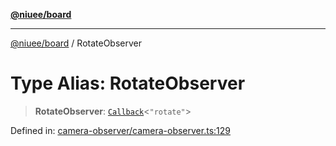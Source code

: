 [**@niuee/board**](../README.md)

***

[@niuee/board](../globals.md) / RotateObserver

# Type Alias: RotateObserver

> **RotateObserver**: [`Callback`](Callback.md)\<`"rotate"`\>

Defined in: [camera-observer/camera-observer.ts:129](https://github.com/niuee/board/blob/d74620e4e63da3004adfc7105b7f1136fce9577c/src/camera-observer/camera-observer.ts#L129)
